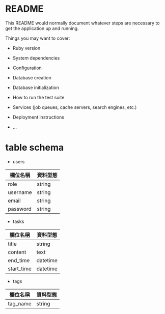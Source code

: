 # README

This README would normally document whatever steps are necessary to get the
application up and running.

Things you may want to cover:

* Ruby version

* System dependencies

* Configuration

* Database creation

* Database initialization

* How to run the test suite

* Services (job queues, cache servers, search engines, etc.)

* Deployment instructions

* ...

# table schema

* users

|  欄位名稱   | 資料型態  |
|  ----  | ----  |
| role | string |
| username  | string |
| email  | string |
| password| string |

* tasks

|  欄位名稱   | 資料型態  |
|  ----  | ----  |
| title | string |
| content  | text |
| end_time| datetime |
| start_time  | datetime |

* tags

|  欄位名稱   | 資料型態  |
|  ----  | ----  |
| tag_name | string |